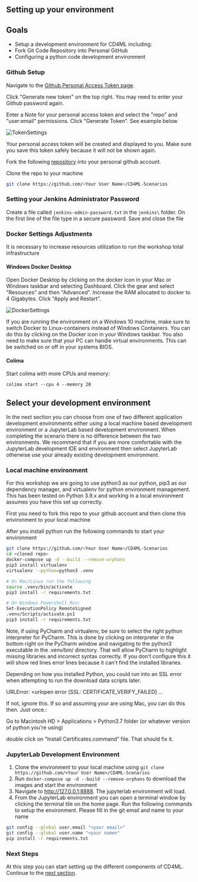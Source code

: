 ## Setting up your environment 

## Goals

* Setup a development environment for CD4ML including:
* Fork Git Code Repository into Personal GitHub
* Configuring a python code development environment

### Github Setup
Navigate to the [Github Personal Access Token page](https://github.com/settings/tokens).

Click "Generate new token" on the top right. You may need to enter your Github password again.

Enter a Note for your personal access token and select the "repo" and "user:email" permissions. Click "Generate Token". See example below

![TokenSettings](./images/TokenSettings.png)

Your personal access token will be created and displayed to you. Make sure you save this token safely because it will not be shown again.

Fork the following [repository](https://github.com/ThoughtWorksInc/CD4ML-Scenarios) into your personal github account.

Clone the repo to your machine
```bash
git clone https://github.com/<Your User Name>/CD4ML-Scenarios
```

### Setting your Jenkins Administrator Password
Create a file called `jenkins-admin-password.txt` in the `jenkins\` folder. On the first line of the file type in a secure password. Save and close the file

### Docker Settings Adjustments

It is necessary to increase resources utilization to run the workshop total infrastructure

#### Windows Docker Desktop
Open Docker Desktop by clicking on the docker icon in your Mac or Windows taskbar and selecting Dashboard. Click the gear and select "Resources" and then "Advanced". Increase the RAM allocated to docker to 4 Gigabytes. Click "Apply and Restart".

![DockerSettings](./images/DockerSettings.png)

If you are running the environment on a Windows 10 machine, make sure to switch Docker to Linux-containers instead of Windows Containers.
You can do this by clicking on the Docker icon in your Windows taskbar.
You also need to make sure that your PC can handle virtual environments. This can be switched on or off in your systems BIOS.

#### Colima

Start colima with more CPUs and memory:

```
colima start --cpu 4 --memory 20
```

## Select your development environment
In the next section you can choose from one of two different application development 
environments either using a local machine based development environment or a 
JupyterLab based development environment. When completing the scenario there is no 
difference between the two environments. We recommend that if you are more comfortable 
with the JupyterLab development IDE and environment then select JupyterLab otherwise use 
your already existing development environment.

### Local machine environment
For this workshop we are going to use python3 as our python, pip3 as our dependency manager, 
and virtualenv for python environment management. 
This has been tested on Python 3.9.x and working in a local environment assumes
you have this set up correctly.

First you need to fork this repo to your github account and then clone this environment to your local machine

After you install python run the following commands to start your environment
```bash
git clone https://github.com/<Your User Name>/CD4ML-Scenarios
cd <cloned repo>
docker-compose up -d --build --remove-orphans
pip3 install virtualenv
virtualenv --python=python3 .venv

# On Mac/Linux run the following
source .venv/bin/activate
pip3 install -r requirements.txt

# On Windows Powershell Run:
Set-ExecutionPolicy RemoteSigned
.venv/Scripts/activate.ps1
pip3 install -r requirements.txt
```

Note, if using PyCharm and virtualenv, be sure to select the right python interpreter for PyCharm. 
This is done by clicking on interpreter in the bottom right on the PyCharm window and navigating to the python3 executable in the .venv/bin/ directory. 
That will allow PyCharm to highlight missing libraries and incorrect syntax correctly. If you don't configure this it will show red lines error lines because it can't find the installed libraries.

Depending on how you installed Python, you could run into an SSL error when attempting to run the download data scripts later.

URLError: <urlopen error [SSL: CERTIFICATE_VERIFY_FAILED] ...

If not, ignore this. If so and assuming your are using Mac, you can do this then. Just once.:

Go to Macintosh HD > Applications > Python3.7 folder (or whatever version of python you're using) 

double click on "Install Certificates.command" file. That should fix it. 


### JupyterLab Development Environment
1. Clone the environment to your local machine using `git clone https://github.com/<Your User Name>/CD4ML-Scenarios`
2. Run `docker-compose up -d --build --remove-orphans` to download the images and start the environment
3. Navigate to http://127.0.0.1:8888. The jupyterlab environment will load.
4. From the JupyterLab environment you can open a terminal window by clicking the terminal tile on the home page. Run the following commands to setup the environment. Please fill in the git email and name to your name 
```bash
git config --global user.email "<your email>"
git config --global user.name "<your name>"
pip install -r requirements.txt
```

### Next Steps

At this step you can start setting up the different components of CD4ML. Continue to the [next section](./2-SetupJenkins.md).